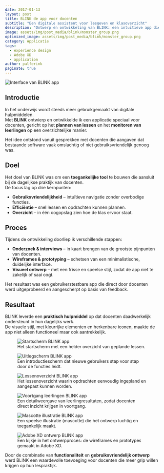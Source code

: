 ```yaml
---
date: 2017-01-13
layout: post
title: BLINK de app voor docenten
subtitle: "Een digitale assistent voor lesgeven en klasoverzicht"
description: "Ontwerp en ontwikkeling van BLINK: een intuïtieve app die docenten helpt om lessen efficiënter in te richten en de voortgang van leerlingen te volgen; met het oog op maatwerk."
image: assets/img/post_media/blink/monster_group.png
optimized_image: assets/img/post_media/blink/monster_group.png
category: Applicatie
tags:
  - experience design
  - Adobe XD
  - application
author: palferink
paginate: true
---
```


<img src="{{ site.baseurl }}/assets/img/post_media/blink/monster_group.png" alt="Interface van BLINK app">

## Introductie

In het onderwijs wordt steeds meer gebruikgemaakt van digitale hulpmiddelen.  
Met **BLINK** ontwierp en ontwikkelde ik een applicatie speciaal voor docenten, gericht op het **plannen van lessen** en het **monitoren van leerlingen** op een overzichtelijke manier.  

Het idee ontstond vanuit gesprekken met docenten die aangaven dat bestaande software vaak omslachtig of niet gebruiksvriendelijk genoeg was.

## Doel

Het doel van BLINK was om een **toegankelijke tool** te bouwen die aansluit bij de dagelijkse praktijk van docenten.  
De focus lag op drie kernpunten:

- **Gebruiksvriendelijkheid** – intuïtieve navigatie zonder overbodige functies.  
- **Efficiëntie** – snel lessen en opdrachten kunnen plannen.  
- **Overzicht** – in één oogopslag zien hoe de klas ervoor staat.  

## Proces

Tijdens de ontwikkeling doorliep ik verschillende stappen:

- **Onderzoek & interviews** – in kaart brengen van de grootste pijnpunten van docenten.  
- **Wireframes & prototyping** – schetsen van een minimalistische, duidelijke interface.  
- **Visueel ontwerp** – met een frisse en speelse stijl, zodat de app niet te zakelijk of saai oogt.  

Het resultaat was een gebruikerstestbare app die direct door docenten werd uitgeprobeerd en aangescherpt op basis van feedback.

## Resultaat

BLINK leverde een **praktisch hulpmiddel** op dat docenten daadwerkelijk ondersteunt in hun dagelijks werk.  
De visuele stijl, met kleurrijke elementen en herkenbare iconen, maakte de app niet alleen functioneel maar ook aantrekkelijk.  

<div class="image-grid">
  <figure>
    <img src="{{ site.baseurl }}/assets/img/post_media/blink/homescreen.png" alt="Startscherm BLINK app">
    <figcaption>Het startscherm met een helder overzicht van geplande lessen.</figcaption>
  </figure>
  <figure>
    <img src="{{ site.baseurl }}/assets/img/post_media/blink/explanation_screen.png" alt="Uitlegscherm BLINK app">
    <figcaption>Een introductiescherm dat nieuwe gebruikers stap voor stap door de functies leidt.</figcaption>
  </figure>
  <figure>
    <img src="{{ site.baseurl }}/assets/img/post_media/blink/page_example1.png" alt="Lessenoverzicht BLINK app">
    <figcaption>Het lessenoverzicht waarin opdrachten eenvoudig ingepland en aangepast kunnen worden.</figcaption>
  </figure>
  <figure>
    <img src="{{ site.baseurl }}/assets/img/post_media/blink/page_example2.png" alt="Voortgang leerlingen BLINK app">
    <figcaption>Een detailweergave van leerlingresultaten, zodat docenten direct inzicht krijgen in voortgang.</figcaption>
  </figure>
  <figure>
    <img src="{{ site.baseurl }}/assets/img/post_media/blink/devil.png" alt="Mascotte illustratie BLINK app">
    <figcaption>Een speelse illustratie (mascotte) die het ontwerp luchtig en toegankelijk maakt.</figcaption>
  </figure>
  <figure>
    <img src="{{ site.baseurl }}/assets/img/post_media/blink/XD.png" alt="Adobe XD ontwerp BLINK app">
    <figcaption>Een kijkje in het ontwerpproces: de wireframes en prototypes gemaakt in Adobe XD.</figcaption>
  </figure>
</div>

Door de combinatie van **functionaliteit** en **gebruiksvriendelijk ontwerp** werd BLINK een waardevolle toevoeging voor docenten die meer grip willen krijgen op hun lespraktijk.
